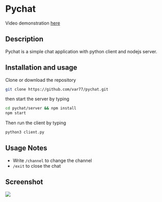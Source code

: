# <b>Pychat</b>
Video demonstration  <a href="https://res.cloudinary.com/just/video/upload/v1494070297/Screencast_05-06-2017_03_18_16_PM.webm_nlelwh.webm" target="_blank">here</a>

## Description

Pychat is a simple chat application with python client and nodejs server.

## Installation and usage
Clone or download the repository
```bash
git clone https://github.com/var77/pychat.git
```
then start the server by typing
```bash
cd pychat/server && npm install
npm start
```
Then run the client by typing 
```bash
python3 client.py
```

## Usage Notes
 - Write ```/channel``` to change the channel
 - ```/exit``` to close the chat

## Screenshot 
<img src="https://res.cloudinary.com/just/image/upload/v1494070264/pychat_jyiutc.png" />

